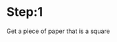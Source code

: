 <!DOCTYPE html>
</html>
<head> 
  <title> How to Fold A Fortune Teller </title>
</head>
<Body> 
  <h1> Step:1 </h1>
  <p> Get a piece of paper that is a square </p>
</Body>
